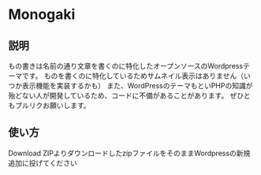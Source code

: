 # Monogaki
## 説明
もの書きは名前の通り文章を書くのに特化したオープンソースのWordpressテーマです。
ものを書くのに特化しているためサムネイル表示はありません（いつか表示機能を実装するかも）
また、WordPressのテーマもといPHPの知識が殆どない人が開発しているため、コードに不備があることがあります。
ぜひともプルリクお願いします。

## 使い方
Download ZIPよりダウンロードしたzipファイルをそのままWordpressの新規追加に投げてください